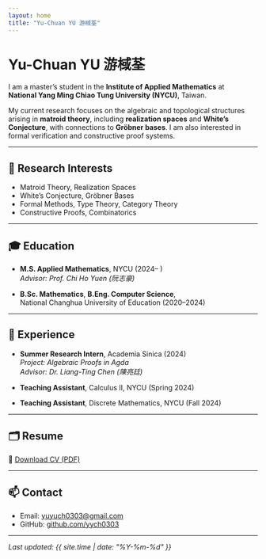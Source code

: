 ```yaml
---
layout: home
title: "Yu-Chuan YU 游棫荃"
---
```


# Yu-Chuan YU 游棫荃

I am a master’s student in the **Institute of Applied Mathematics** at  
**National Yang Ming Chiao Tung University (NYCU)**, Taiwan.

My current research focuses on the algebraic and topological structures arising in **matroid theory**, including **realization spaces** and **White’s Conjecture**, with connections to **Gröbner bases**. I am also interested in formal verification and constructive proof systems.

---

## 🔬 Research Interests

- Matroid Theory, Realization Spaces  
- White’s Conjecture, Gröbner Bases  
- Formal Methods, Type Theory, Category Theory  
- Constructive Proofs, Combinatorics

---

## 🎓 Education

- **M.S. Applied Mathematics**, NYCU (2024– )  
  _Advisor: Prof. Chi Ho Yuen (阮志豪)_

- **B.Sc. Mathematics**, **B.Eng. Computer Science**,  
  National Changhua University of Education (2020–2024)  

---

## 🧪 Experience

- **Summer Research Intern**, Academia Sinica (2024)  
  _Project: Algebraic Proofs in Agda_  
  _Advisor: Dr. Liang-Ting Chen (陳亮廷)_

- **Teaching Assistant**, Calculus II, NYCU (Spring 2024)  
- **Teaching Assistant**, Discrete Mathematics, NYCU (Fall 2024)

---

## 🗂 Resume

📄 [Download CV (PDF)](/yych_CV.pdf)

---

## 📫 Contact

- Email: [yuyuch0303@gmail.com](mailto:yuyuch0303@gmail.com)  
- GitHub: [github.com/yych0303](https://github.com/yych0303)

---

_Last updated: {{ site.time | date: "%Y-%m-%d" }}_
